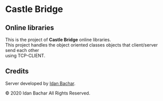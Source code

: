# Castle Bridge

## Online libraries

This is the project of **Castle Bridge** online libraries.
<br/>
This project handles the object oriented classes objects that client/server send each other
<br/>
using TCP-CLIENT.

## Credits

Server developed by <a href="https://www.linkedin.com/in/idanbachar/">Idan Bachar</a>.

© 2020 Idan Bachar All Rights Reserved.
